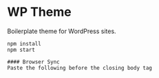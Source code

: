 # WP Theme

Boilerplate theme for WordPress sites.

```
npm install
npm start
```

```
#### Browser Sync
Paste the following before the closing body tag

```
<script id="__bs_script__">//<![CDATA[
    document.write("<script async src='http://HOST:3000/browser-sync/browser-sync-client.js?v=2.18.13'><\/script>".replace("HOST", location.hostname));
//]]></script>
```
